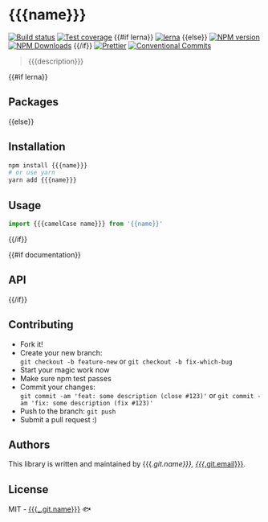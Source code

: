 # {{{name}}}

[![Build status](https://img.shields.io/travis/{{{_.git.name}}}/{{{name}}}/master.svg?style=flat-square)](https://travis-ci.org/{{{_.git.name}}}/{{{name}}})
[![Test coverage](https://img.shields.io/codecov/c/github/{{{_.git.name}}}/{{{name}}}.svg?style=flat-square)](https://codecov.io/github/{{{_.git.name}}}/{{{name}}}?branch=master)
{{#if lerna}}
[![lerna](https://img.shields.io/badge/maintained%20with-lerna-cc00ff.svg?style=flat-square)](https://lernajs.io/)
{{else}}
[![NPM version](https://img.shields.io/npm/v/{{{name}}}.svg?style=flat-square)](https://www.npmjs.com/package/{{{name}}})
[![NPM Downloads](https://img.shields.io/npm/dm/{{{name}}}.svg?style=flat-square&maxAge=43200)](https://www.npmjs.com/package/{{{name}}})
{{/if}}
[![Prettier](https://img.shields.io/badge/code_style-prettier-ff69b4.svg?style=flat-square)](https://prettier.io/)
[![Conventional Commits](https://img.shields.io/badge/Conventional%20Commits-1.0.0-yellow.svg?style=flat-square)](https://conventionalcommits.org)

> {{{description}}}

{{#if lerna}}
## Packages
{{else}}
## Installation

```bash
npm install {{{name}}}
# or use yarn
yarn add {{{name}}}
```

## Usage

```javascript
import {{{camelCase name}}} from '{{name}}'
```
{{/if}}

{{#if documentation}}

## API

{{/if}}

## Contributing

- Fork it!
- Create your new branch:  
  `git checkout -b feature-new` or `git checkout -b fix-which-bug`
- Start your magic work now
- Make sure npm test passes
- Commit your changes:  
  `git commit -am 'feat: some description (close #123)'` or `git commit -am 'fix: some description (fix #123)'`
- Push to the branch: `git push`
- Submit a pull request :)

## Authors

This library is written and maintained by {{{_.git.name}}}, <a href="mailto:{{{_.git.email}}}">{{{_.git.email}}}</a>.

## License

MIT - [{{{_.git.name}}}](https://github.com/{{{_.git.name}}}) 🐟
